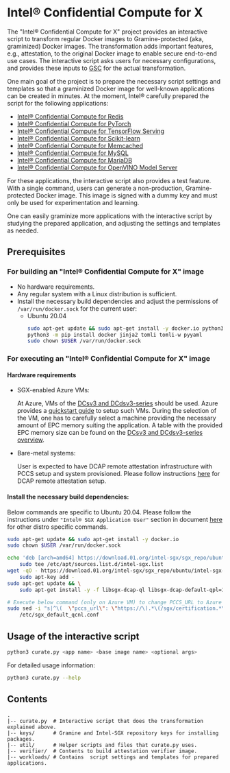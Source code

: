 # Intel® Confidential Compute for X

The "Intel® Confidential Compute for X" project provides an interactive script to transform regular
Docker images to Gramine-protected (aka, graminized) Docker images. The transformation adds
important features, e.g., attestation, to the original Docker image to enable secure end-to-end use
cases. The interactive script asks users for necessary configurations, and provides these inputs to
[GSC](https://github.com/gramineproject/gsc) for the actual transformation.

One main goal of the project is to prepare the necessary script settings and templates so that a
graminized Docker image for well-known applications can be created in minutes. At the moment,
Intel® carefully prepared the script for the following applications:

* [Intel® Confidential Compute for Redis](workloads/redis/)
* [Intel® Confidential Compute for PyTorch](workloads/pytorch/)
* [Intel® Confidential Compute for TensorFlow Serving](workloads/tensorflow-serving/)
* [Intel® Confidential Compute for Scikit-learn](workloads/sklearn/)
* [Intel® Confidential Compute for Memcached](workloads/memcached/)
* [Intel® Confidential Compute for MySQL](workloads/mysql/)
* [Intel® Confidential Compute for MariaDB](workloads/mariadb/)
* [Intel® Confidential Compute for OpenVINO Model Server](workloads/openvino-model-server/)

For these applications, the interactive script also provides a test feature. With a single command,
users can generate a non-production, Gramine-protected Docker image. This image is signed with a
dummy key and must only be used for experimentation and learning.

One can easily graminize more applications with the interactive script by studying the prepared
application, and adjusting the settings and templates as needed.


## Prerequisites

### For building an "Intel® Confidential Compute for X" image

- No hardware requirements.
- Any regular system with a Linux distribution is sufficient.
- Install the necessary build dependencies and adjust the permissions of `/var/run/docker.sock` for
  the current user:
   - Ubuntu 20.04
        ```sh
        sudo apt-get update && sudo apt-get install -y docker.io python3 python3-pip
        python3 -m pip install docker jinja2 tomli tomli-w pyyaml
        sudo chown $USER /var/run/docker.sock
        ```

### For executing an "Intel® Confidential Compute for X" image

#### Hardware requirements

- SGX-enabled Azure VMs:

  At Azure, VMs of the [DCsv3 and DCdsv3-series](https://learn.microsoft.com/en-us/azure/virtual-machines/dcv3-series)
  should be used. Azure provides a
  [quickstart guide](https://learn.microsoft.com/en-us/azure/confidential-computing/quick-create-portal)
  to setup such VMs. During the selection of the VM, one has to carefully select a machine
  providing the necessary amount of EPC memory suiting the application. A table with the
  provided EPC memory size can be found on the
  [DCsv3 and DCdsv3-series overview](https://learn.microsoft.com/en-us/azure/virtual-machines/dcv3-series).

- Bare-metal systems:

  User is expected to have DCAP remote attestation infrastructure with PCCS setup and system
  provisioned. Please follow instructions [here](https://www.intel.com/content/www/us/en/developer/articles/guide/intel-software-guard-extensions-data-center-attestation-primitives-quick-install-guide.html)
  for DCAP remote attestation setup.

#### Install the necessary build dependencies:

Below commands are specific to Ubuntu 20.04. Please follow the instructions under
`"Intel® SGX Application User"` section in document [here](https://download.01.org/intel-sgx/latest/dcap-latest/linux/docs/Intel_SGX_SW_Installation_Guide_for_Linux.pdf)
for other distro specific commands.

```sh
sudo apt-get update && sudo apt-get install -y docker.io
sudo chown $USER /var/run/docker.sock

echo 'deb [arch=amd64] https://download.01.org/intel-sgx/sgx_repo/ubuntu focal main' | \
    sudo tee /etc/apt/sources.list.d/intel-sgx.list
wget -qO - https://download.01.org/intel-sgx/sgx_repo/ubuntu/intel-sgx-deb.key | \
    sudo apt-key add -
sudo apt-get update && \
    sudo apt-get install -y -f libsgx-dcap-ql libsgx-dcap-default-qpl=1.16.100.2-focal1

# Execute below command (only on Azure VM) to change PCCS_URL to Azure PCCS
sudo sed -i "s|^\(  \"pccs_url\": \"https://\).*\(/sgx/certification.*\)|\1global.acccache.azure.net\2|g" \
    /etc/sgx_default_qcnl.conf
```

## Usage of the interactive script

```sh
python3 curate.py <app name> <base image name> <optional args>
```

For detailed usage information:

```sh
python3 curate.py --help
```
## Contents

    .
    |-- curate.py  # Interactive script that does the transformation explained above.
    |-- keys/      # Gramine and Intel-SGX repository keys for installing packages.
    |-- util/      # Helper scripts and files that curate.py uses.
    |-- verifier/  # Contents to build attestation verifier image.
    |-- workloads/ # Contains  script settings and templates for prepared applications.
